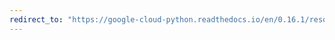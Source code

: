 ```yaml
---
redirect_to: "https://google-cloud-python.readthedocs.io/en/0.16.1/resource-manager-project.html"
---
```

